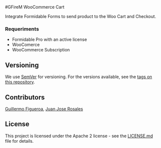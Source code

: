 #GFireM WooCommerce Cart

Integrate Formidable Forms to send product to the Woo Cart and Checkout. 

### Requeriments
* Formidable Pro with an active license
* WooComerce
* WooCommerce Subscription


## Versioning
We use [SemVer](http://semver.org/) for versioning. For the versions available, see the [tags on this repository](https://github.com/gfirem/akamai-release-node/tags). 

## Contributors

[Guillermo Figueroa](https://github.com/gfirem), [Juan Jose Rosales](https://github.com/jjrosalesuci) 

## License

This project is licensed under the Apache 2 license - see the [LICENSE.md](LICENSE) file for details.

